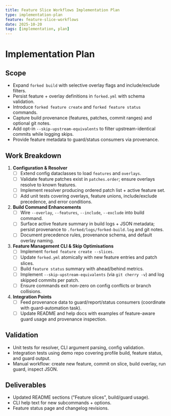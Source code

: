 ```yaml
---
title: Feature Slice Workflows Implementation Plan
type: implementation-plan
feature: feature-slice-workflows
date: 2025-10-20
tags: [implementation, plan]
---
```


# Implementation Plan

## Scope
- Expand `forked build` with selective overlay flags and include/exclude filters.
- Persist feature + overlay definitions in `forked.yml` with schema validation.
- Introduce `forked feature create` and `forked feature status` commands.
- Capture build provenance (features, patches, commit ranges) and optional git notes.
- Add opt-in `--skip-upstream-equivalents` to filter upstream-identical commits while logging skips.
- Provide feature metadata to guard/status consumers via provenance.

## Work Breakdown
1. **Configuration & Resolver**
   - [ ] Extend config dataclasses to load `features` and `overlays`.
   - [ ] Validate feature patches exist in `patches.order`; ensure overlays resolve to known features.
   - [ ] Implement resolver producing ordered patch list + active feature set.
   - [ ] Add unit tests covering overlays, feature unions, include/exclude precedence, and error conditions.
2. **Build Command Enhancements**
   - [ ] Wire `--overlay`, `--features`, `--include`, `--exclude` into build command.
   - [ ] Surface active feature summary in build logs + JSON metadata; persist provenance to `.forked/logs/forked-build.log` and git notes.
   - [ ] Document precedence rules, provenance schema, and default overlay naming.
3. **Feature Management CLI & Skip Optimisations**
   - [ ] Implement `forked feature create --slices`.
   - [ ] Update `forked.yml` atomically with new feature entries and patch slices.
   - [ ] Build `feature status` summary with ahead/behind metrics.
   - [ ] Implement `--skip-upstream-equivalents` (via `git cherry -v`) and log skipped commits per patch.
   - [ ] Ensure commands exit non-zero on config conflicts or branch collisions.
4. **Integration Points**
   - [ ] Feed provenance data to guard/report/status consumers (coordinate with guard-automation task).
   - [ ] Update README and help docs with examples of feature-aware guard usage and provenance inspection.

## Validation
- Unit tests for resolver, CLI argument parsing, config validation.
- Integration tests using demo repo covering profile build, feature status, and guard output.
- Manual workflow: create new feature, commit on slice, build overlay, run guard, inspect JSON.

## Deliverables
- Updated README sections ("Feature slices", build/guard usage).
- CLI help text for new subcommands + options.
- Feature status page and changelog revisions.
